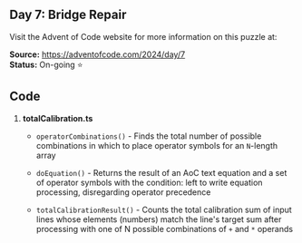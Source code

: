 ## Day 7: Bridge Repair

Visit the Advent of Code website for more information on this puzzle at:

**Source:** https://adventofcode.com/2024/day/7<br>
**Status:** On-going ⭐

## Code

1. **totalCalibration.ts**
   - `operatorCombinations()` - Finds the total number of possible combinations in which to place operator symbols for an `N`-length array

   - `doEquation()` - Returns the result of an AoC text equation and a set of operator symbols with the condition: left to write equation processing, disregarding operator precedence

   - `totalCalibrationResult()` - Counts the total calibration sum of input lines whose elements (numbers) match the line's target sum after processing with one of N possible combinations of `+` and `*` operands